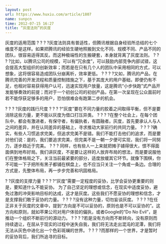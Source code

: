 ```yaml
---
layout: post
url: https://www.huxiu.com/article/1807
name: sunpcn
time: 2012-07-15 16:27
title: “灰度法则”的灰度
---
```

灰度的适用范围 ? ? ? ?灰度法则具有普适性，但腾讯根据自身经验所总结的七个维度不是这样。如果把腾讯的经验生硬地照搬到文化不同、规模不同、产品不同的团队，很容易适得其反。而这种极端性的生搬硬套，本身就背离了灰度法则。 ? ? ? ?比如，以腾讯公司的规模，可以有“冗余度”，可以鼓励内部竞争内部试错，这会提高大型组织的创新效率；而若是在只有几个人的团队中采用相同的方式，可以想象，这将很容易造成团队分崩离析，效率更低。 ? ? ? ?又如，腾讯的产品，在腾讯完善的开发流程和质量控制措施之下，基于其庞大的用户基础，即便仍有不足，也相对容易获得用户认可，迅速实现用户放量，这是腾讯“小步快跑”式产品开发能够奏效的前提；而对于一个初创公司的初创产品，在第一次呈现在公众面前时若不能俘获足够多的用户，恐怕很难会有跑第二步的机会。

? ? ? ?灰度的践行尺度 ? ? ? ?“灰度”要在不同力量的胶着之间取得平衡，但不是要消除这些力量，更不能以灰度为借口打压异类。 ? ? ? ?在整个社会上，在每个团队中，都会有激进者，有保守者，有偏执者，有圆融者。灰度，首先要承认人与人之间的差异，并在认同差异的基础上，寻求推动大家前行的共同力量。 ? ? ? ?确实，有些人习惯追求完美，但追求完美不是错。我们不能打击他们的追求，而是要对他们说：是的，我们要追求完美，但完美不是一朝一夕便可实现，我们将一同努力，逐步趋近于完美。 ? ? ? 同样，也有些人一上来就把摊子铺得很大，恨不得面面俱到地布好局。我们讲灰度，不是要让这样的人放弃布局的想法，而是要说服他们在整体格局之下，关注当前最紧要的部分，适度放缓其它环节。就像下围棋，你不可能一下子把所有黑子都铺在棋盘上，也不应当只关注一个角或一条边。合理的方式是，先整体布局，再一步步完善和巩固格局。

? ?灰度的支撑力量 ? ? ? ?“灰度”需要一定程度的妥协，比学会妥协更重要的则是，要知道什么不能妥协。 为了自己坚定的理想或信念，在现实中适度妥协，避免过激的冲突影响目标的达成，这才是灰度。这些我们不愿妥协的理想和信念，才是支撑我们敢于妥协的力量。 ? ? ? ?没有这种力量，切勿妄谈灰度。 ? ? ? ?在任正非关于灰度的文章中，提到“方向是不可以妥协的，原则也是不可以妥协的”。这方向和原则，就如苹果公司对用户体验的偏执，或者Google的“Do No Evil”，是推动一个组织不断前行的源动力。 ? ? ? ?若是没有方向而不断转向，没有原则而持续退让，在屈从于现实的过程中迷失自我，我们将无法走出混沌的泥潭，我们将无法从灰色中进化出一个色彩斑斓的世界。 ? ? ? ?而那样的一个世界，才是暂时的妥协背后，我们所追寻的目标。

